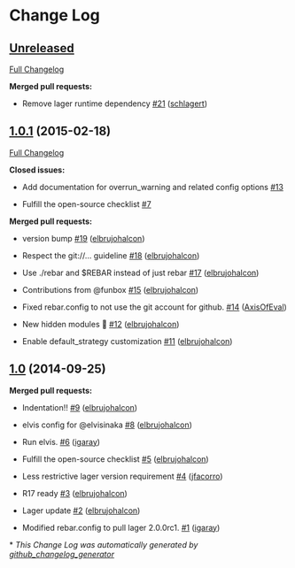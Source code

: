 # Change Log

## [Unreleased](https://github.com/inaka/worker_pool/tree/HEAD)

[Full Changelog](https://github.com/inaka/worker_pool/compare/1.0.1...HEAD)

**Merged pull requests:**

- Remove lager runtime dependency [\#21](https://github.com/inaka/worker_pool/pull/21) ([schlagert](https://github.com/schlagert))

## [1.0.1](https://github.com/inaka/worker_pool/tree/1.0.1) (2015-02-18)

[Full Changelog](https://github.com/inaka/worker_pool/compare/1.0...1.0.1)

**Closed issues:**

- Add documentation for overrun\_warning and related config options [\#13](https://github.com/inaka/worker_pool/issues/13)

- Fulfill the open-source checklist [\#7](https://github.com/inaka/worker_pool/issues/7)

**Merged pull requests:**

- version bump [\#19](https://github.com/inaka/worker_pool/pull/19) ([elbrujohalcon](https://github.com/elbrujohalcon))

- Respect the git://… guideline [\#18](https://github.com/inaka/worker_pool/pull/18) ([elbrujohalcon](https://github.com/elbrujohalcon))

- Use ./rebar and $REBAR instead of just rebar [\#17](https://github.com/inaka/worker_pool/pull/17) ([elbrujohalcon](https://github.com/elbrujohalcon))

- Contributions from @funbox [\#15](https://github.com/inaka/worker_pool/pull/15) ([elbrujohalcon](https://github.com/elbrujohalcon))

- Fixed rebar.config to not use the git account for github. [\#14](https://github.com/inaka/worker_pool/pull/14) ([AxisOfEval](https://github.com/AxisOfEval))

- New hidden modules :ghost: [\#12](https://github.com/inaka/worker_pool/pull/12) ([elbrujohalcon](https://github.com/elbrujohalcon))

- Enable default\_strategy customization [\#11](https://github.com/inaka/worker_pool/pull/11) ([elbrujohalcon](https://github.com/elbrujohalcon))

## [1.0](https://github.com/inaka/worker_pool/tree/1.0) (2014-09-25)

**Merged pull requests:**

- Indentation!! [\#9](https://github.com/inaka/worker_pool/pull/9) ([elbrujohalcon](https://github.com/elbrujohalcon))

- elvis config for @elvisinaka [\#8](https://github.com/inaka/worker_pool/pull/8) ([elbrujohalcon](https://github.com/elbrujohalcon))

- Run elvis. [\#6](https://github.com/inaka/worker_pool/pull/6) ([igaray](https://github.com/igaray))

- Fulfill the open-source checklist [\#5](https://github.com/inaka/worker_pool/pull/5) ([elbrujohalcon](https://github.com/elbrujohalcon))

- Less restrictive lager version requirement [\#4](https://github.com/inaka/worker_pool/pull/4) ([jfacorro](https://github.com/jfacorro))

- R17 ready [\#3](https://github.com/inaka/worker_pool/pull/3) ([elbrujohalcon](https://github.com/elbrujohalcon))

- Lager update [\#2](https://github.com/inaka/worker_pool/pull/2) ([elbrujohalcon](https://github.com/elbrujohalcon))

- Modified rebar.config to pull lager 2.0.0rc1. [\#1](https://github.com/inaka/worker_pool/pull/1) ([igaray](https://github.com/igaray))



\* *This Change Log was automatically generated by [github_changelog_generator](https://github.com/skywinder/Github-Changelog-Generator)*